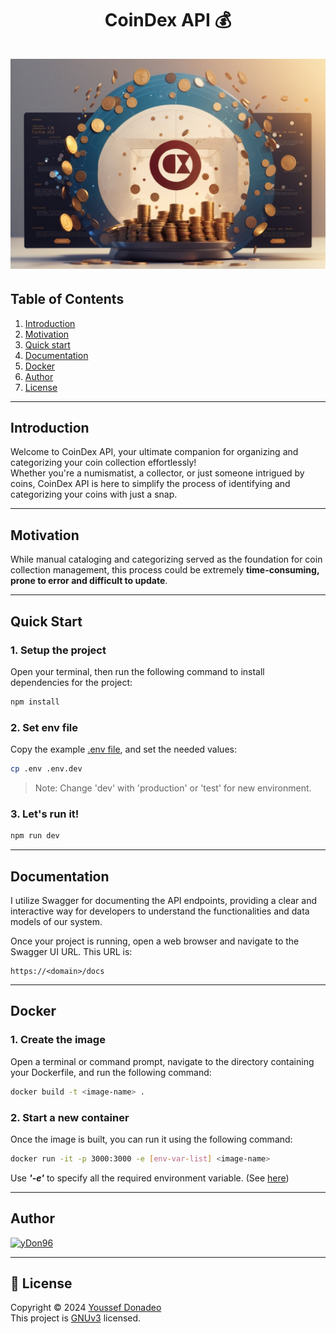 <h1 align="center">
    CoinDex API 💰
    <br />
    <br />
    <img src="resources/Banner.png" alt="Banner">
</h1>


## Table of Contents

1. [Introduction](#introduction)
2. [Motivation](#motivation)
3. [Quick start](#quick-start)
4. [Documentation](#documentation)
5. [Docker](#docker)
6. [Author](#author)
7. [License](#license)
---
## Introduction

Welcome to CoinDex API, your ultimate companion for organizing and categorizing 
your coin collection effortlessly! \
Whether you're a numismatist, a collector, or just someone intrigued by coins, CoinDex API is here 
to simplify the process of identifying and categorizing your coins with just a snap.

---
## Motivation

While manual cataloging and categorizing served as the foundation 
for coin collection management, this process could be extremely **time-consuming, prone to error 
and difficult to update**.


---
## Quick Start

### 1. Setup the project

Open your terminal, then run the following command to install dependencies for the project:

```bash
npm install
```

### 2. Set env file

Copy the example [.env file](./.env), and set the needed values:
```bash
cp .env .env.dev
```

> Note: Change 'dev' with 'production' or 'test' for new environment.

### 3. Let's run it!

```bash
npm run dev
```

---
## Documentation

I utilize Swagger for documenting the API endpoints, 
providing a clear and interactive way for developers to understand 
the functionalities and data models of our system.

Once your project is running, open a web browser and navigate to the Swagger UI URL. This URL is:

```
https://<domain>/docs
```


---
## Docker

### 1. Create the image
Open a terminal or command prompt, navigate to the directory 
containing your Dockerfile, and run the following command:
```bash
docker build -t <image-name> .    
```

### 2. Start a new container

Once the image is built, you can run it using the following command:
```bash
docker run -it -p 3000:3000 -e [env-var-list] <image-name>       
```

Use _**'-e'**_ to specify all the required environment variable. (See [here](./.env))

---
## Author

[![yDon96](https://images.weserv.nl/?url=https://github.com/yDon96.png?v=4&h=60&w=60&fit=cover&mask=circle&maxage=7d)](https://github.com/yDon96)

---
## 📝 License

Copyright © 2024 [Youssef Donadeo](https://github.com/yDon96)<br/>
This project is [GNUv3]() licensed.
